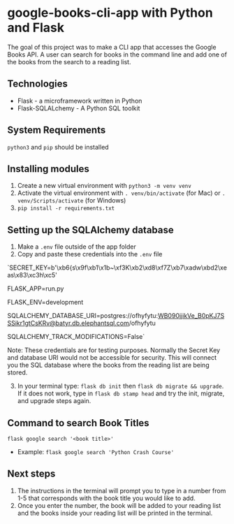 # google-books-cli-app with Python and Flask
The goal of this project was to make a CLI app that accesses the Google Books API. A user can search for books in the command line and add one of the books from the search to a reading list.

## Technologies
* Flask - a microframework written in Python
* Flask-SQLALchemy - A Python SQL toolkit

## System Requirements
`python3` and `pip` should be installed

## Installing modules
1. Create a new virtual environment with `python3 -m venv venv`
2. Activate the virtual environment with `. venv/bin/activate` (for Mac) or `. venv/Scripts/activate` (for Windows)
3. `pip install -r requirements.txt`

## Setting up the SQLAlchemy database
1. Make a `.env` file outside of the app folder
2. Copy and paste these credentials into the `.env` file

`SECRET_KEY=b'\xb6{s\x9f\xb1\x1b~\xf3K\xb2\xd8\xf7Z\xb7\xadw\xbd2\xeas\x83\xc3h\xc5'

FLASK_APP=run.py

FLASK_ENV=development

SQLALCHEMY_DATABASE_URI=postgres://ofhyfytu:WB090jjikVe_B0pKJ7SSSikr1gtCsKRv@batyr.db.elephantsql.com/ofhyfytu

SQLALCHEMY_TRACK_MODIFICATIONS=False`

Note: These credentials are for testing purposes. Normally the Secret Key and database URI would not be accessible for security. This will connect you the SQL database where the books from the reading list are being stored.

3. In your terminal type: `flask db init` then `flask db migrate && upgrade`. If it does not work, type in `flask db stamp head` and try the init, migrate, and upgrade steps again.

## Command to search Book Titles
`flask google search '<book title>'`  
  
* Example: `flask google search 'Python Crash Course'`

## Next steps
1. The instructions in the terminal will prompt you to type in a number from 1-5 that corresponds with the book title you would like to add.
2. Once you enter the number, the book will be added to your reading list and the books inside your reading list will be printed in the terminal.